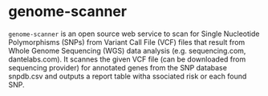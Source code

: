 # genome-scanner

`genome-scanner` is an open source web service to scan for Single Nucleotide Polymorphisms (SNPs) from Variant Call File (VCF) files that result from Whole Genome Sequencing (WGS) data analysis (e.g. sequencing.com, dantelabs.com).
It scannes the given VCF file (can be downloaded from sequencing provider) for annotated genes from the SNP database snpdb.csv and outputs a report table witha ssociated risk or each found SNP.
